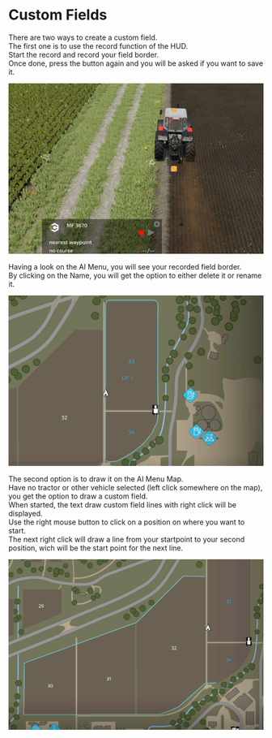 # Custom Fields

  
There are two ways to create a custom field.  
The first one is to use the record function of the HUD.  
Start the record and record your field border.  
Once done, press the button again and you will be asked if you want to save it.  


![Image](../assets/images/recordcustomhelp_0_0_765_510.png)

  
Having a look on the AI Menu, you will see your recorded field border.  
By clicking on the Name, you will get the option to either delete it or rename it.  


![Image](../assets/images/donecustomhelp_0_0_765_510.png)

  
The second option is to draw it on the AI Menu Map.  
Have no tractor or other vehicle selected (left click somewhere on the map), you get the option to draw a custom field.  
When started, the text draw custom field lines with right click will be displayed.  
Use the right mouse button to click on a position on where you want to start.  
The next right click will draw a line from your startpoint to your second position, wich will be the start point for the next line.  


![Image](../assets/images/drawcustomhelp_0_0_765_510.png)

